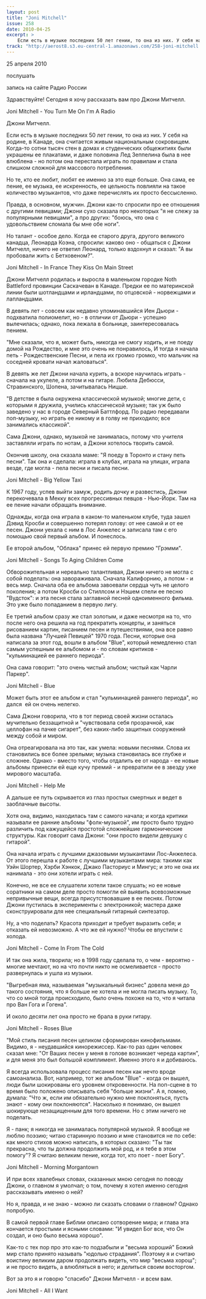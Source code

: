 ```yaml
---
layout: post
title: "Joni Mitchell"
issue: 258
date: 2010-04-25
excerpt: >
    Если есть в музыке последних 50 лет гении, то она из них. У себя на родине, в Канаде, она считается живым национальным сокровищем. Когда-то сотни тысяч стен в домах и студенческих общежитиях были украшены ее плакатами, и даже половина Лед Зеппелина была в нее влюблена - но потом она перестала играть по правилам и стала слишком сложной для массового потребления.
track: "http://aerost8.s3.eu-central-1.amazonaws.com/258-joni-mitchell.mp3"
---
```


25 апреля 2010

послушать

запись на сайте Радио России

Здравствуйте! Сегодня я хочу рассказать вам про Джони Митчелл.

Joni Mitchell - You Turn Me On I'm A Radio

Джони Митчелл.

Если есть в музыке последних 50 лет гении, то она из них. У себя на родине, в Канаде, она считается живым национальным сокровищем. Когда-то сотни тысяч стен в домах и студенческих общежитиях были украшены ее плакатами, и даже половина Лед Зеппелина была в нее влюблена - но потом она перестала играть по правилам и стала слишком сложной для массового потребления.

Но те, кто ее любит, любят ее именно за это еще больше. Она сама, ее пение, ее музыка, ее искренность, ее цельность повлияли на такое количество музыкантов, что даже перечислять их просто бессысленно.

Правда, в основном, мужчин. Джони как-то спросили про ее отношения с другими певицами; Джони сухо сказала про некоторых "я не слежу за популярными певицами", а про других: "боюсь, что она с удовольствием сломала бы мне обе ноги".

Но талант - особое дело. Когда ее старого друга, другого великого канадца, Леонарда Коэна, спросили: каково оно - общаться с Джони Митчелл, ничего не ответил Леонард, только вздохнул и сказал: "А вы пробовали жить с Бетховеном?".

Joni Mitchell - In France They Kiss On Main Street

Джони Митчелл родилась и выросла в маленьком городке Noth Battleford провинции Саскачеван в Канаде. Предки ее по материнской линии были шотландцами и ирландцами, по отцовской - норвежцами и лапландцами.

В девять лет - совсем как недавно упоминавшийся Иен Дьюри - подхватила полиомелит, но - в отличии от Дьюри - успешно вылечилась; однако, пока лежала в больнице, заинтересовалась пением.

"Мне сказали, что я, может быть, никогда не смогу ходить, и не поеду домой на Рождество, и мне это очень не понравилось, И тогда я начала петь - Рождественские Песни, и пела их громко громко, что мальчик на соседней кровати начал жаловаться".

В девять же лет Джони начала курить, а вскоре научилась играть - сначала на укулеле, а потом и на гитаре. Любила Дебюсси, Стравинского, Шопена, зачитывалась Ницше.

"В детстве я была окружена классической музыкой; многие дети, с которыми я дружила, учились классической музыке; так уж было заведено у нас в городе Северный Баттлфорд. По радио передавали поп-музыку, но играть ее никому и в голву не приходило; все занимались классикой".

Сама Джони, однако, музыкой не занималась, потому что учителя заставляли играть по нотам, а Джони хотелось творить самой.

Окончив школу, она сказала маме: "Я поеду в Торонто и стану петь песни". Так она и сделала: играла в клубах, играла на улицах, играла везде, где могла - пела песни и писала песни.

Joni Mitchell - Big Yellow Taxi

К 1967 году, успев выйти замуж, родить дочку и развестись, Джони перекочевала в Мекку всех прогрессивных певцов - Нью-Йорк. Там на ее пение начали обращать внимание.

Однажды, когда она играла в каком-то маленьком клубе, туда зашел Дэвид Кросби и совершенно потерял голову: от нее самой и от ее песен. Джони уехала с ним в Лос Анжелес и записала там с его помощью свой первый альбом. И понеслось.

Ее второй альбом, "Облака" принес ей первую премию "Грэмми".

Joni Mitchell - Songs To Aging Children Come

Обворожительная и нереально талантливая, Джони ничего не могла с собой поделать: она завораживала. Сначала Калифорнию, а потом - и весь мир. Сначала оба ее альбома завоевали сердца чуть не целого поколения; а потом Кросби со Стиллсом и Нэшем спели ее песню "Вудсток": и эта песня стала заглавной песней одноименного фильма. Это уже было попаданием в первую лигу.

Ее третий альбом сразу же стал золотым, и даже несмотря на то, что после него она решила на год прекратить концерты, и заняться рисованием картин, писанием песен и путешествиями, она все равно была названа "Лучшей Певицей" 1970 года. Песни, которые она написала за этот год, вошли в альбом "Blue", который немедленно стал самым успешным ее альбомом и - по словам критиков - "кульминацией ее раннего периода".

Она сама говорит: "это очень чистый альбом; чистый как Чарли Паркер".

Joni Mitchell - Blue

Может быть этот ее альбом и стал "кульминацией раннего периода", но дался  ей он очень нелегко.

Сама Джони говорила, что в тот период своей жизни осталась мучительно беззащитной и "чувствовала себя прозрачной, как целлофан на пачке сигарет", без каких-либо защитных сооружений между собой и миром.

Она отреагировала на это так, как умела: новыми песнями. Слова их становились все более зрелыми; музыка становилась все глубже и сложнее. Однако - вместо того, чтобы отдалить ее от народа - ее новые альбомы принесли ей еще кучу премий - и превратили ее в звезду уже мирового масштаба.

Joni Mitchell - Help Me

А дальше ее путь скрывается из глаз простых смертных и ведет в заоблачные высоты.

Хотя она, видимо, находилась там с самого начала; и когда критики называли ее ранние альбомы "фолк-музыкой", им просто было трудно различить под кажущейся простотой сложнейшие гармонические структуры. Как говорит сама Джони: "они просто видели девушку с гитарой".

Она начала играть с лучшими джазовыми музыкантами Лос-Анжелеса. От этого перешла к работе с лучшими музыкантами мира: такими как Уэйн Шортер, Хэрби Хэнкок, Джако Пасториус и Мингус; и это не она их нанимала - это они хотели играть с ней.

Конечно, не все ее слушатели хотели такое слушать; но ее новые соратники на самом деле просто помогли ей выявить всевозможные непривычные вещи, всегда присутствовавшие в ее песнях. Потом Джони пустилась в эксперименты с электроникой; мастера даже сконструировали для нее специальный гитарный синтезатор.

Ну, а что поделать? Красота приходит и требует выразить себя; и отказать ей невозможно. А что же ей нужно? Чтобы ее впустили с холода.

Joni Mitchell - Come In From The Cold

И так она жила, творила; но в 1998 году сделала то, о чем - вероятно - многие мечтают, но на что почти никто не осмеливается - просто развернулась и ушла из музыки.

"Выгребная яма, называемая "музыкальный бизнес" довела меня до такого состояния, что я больше не хотела и не могла писать музыку. То, что со мной тогда происходило, было очень похоже на то, что я читала про Ван Гога и Гогена".

И около десяти лет она просто не брала в руки гитару.

Joni Mitchell - Roses Blue

"Мой стиль писания песен целиком сформирован кинофильмами. Видимо, я - неудавшийся кинорежиссер. Как-то раз один человек сказал мне: "От Ваших песен у меня в голове возникает череда картин", и для меня это был большой комплимент. Именно этого я и добиваюсь.

Я всегда использовала процесс писания песен как нечто вроде самоанализа. Вот, например, тот же альбом "Blue" - когда он вышел, люди были шокированы его уровнем откровенности. На поп-сцене в то время было положено описывать себя "больше жизни". А я, помню, думала: "Что ж, если им обязательно нужно мне поклоняться, пусть знают - кому они поклоняются". Насколько я понимаю, он вышел шокирующе незащищенным для того времени. Но с этим ничего не поделать.

Я - панк; я никогда не занималась популярной музыкой. Я вообще не люблю поэзию; читаю старинную поэзию и мне становится не по себе: как много стихов можно написать, в которых сказано: "Ты так прекрасна, что ты должна продолжить мой род, и я тебе в этом помогу"? Я считаю великим пение, когда тот, кто поет - поет Богу".

Joni Mitchell - Morning Morgantown

И при всех хвалебных словах, сказанных мною сегодня по поводу Джони, о главном я умолчал; о том, почему я хотел именно сегодня рассказывать именно о ней?

Но я, правда, и не знаю - можно ли сказать словами о главном? Однако попробую.

В самой первой главе Библии описано сотворение мира; и глава эта кончается простыми и ясными словами: "И увидел Бог все, что Он создал, и оно было весьма хорошо".

Как-то с тех пор про это как-то подзабыли и "весьма хороший" Божий мир стало принято называть "юдолью страдания". Поэтому я и считаю воистину великим даром продолжать видеть, что мир "весьма хорош"; и не просто видеть, а влюбляться в него; и делиться своим восторгом.

Вот за это я и говорю "спасибо" Джони Митчелл - и всем вам.

Joni Mitchell - All I Want
